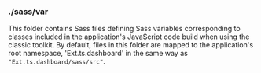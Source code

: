 ### ./sass/var

This folder contains Sass files defining Sass variables corresponding to classes
included in the application's JavaScript code build when using the classic toolkit.
By default, files in this folder are mapped to the application's root namespace,
'Ext.ts.dashboard' in the same way as `"Ext.ts.dashboard/sass/src"`.